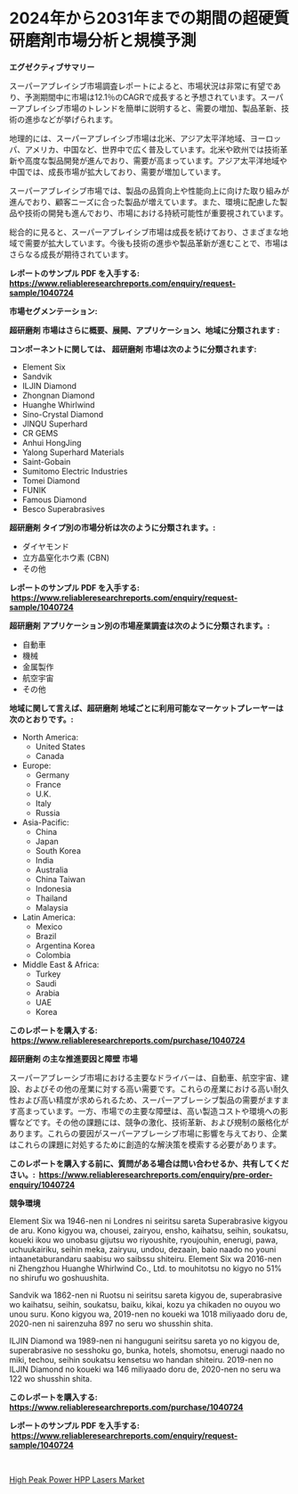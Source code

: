 <p><h1>2024年から2031年までの期間の超硬質研磨剤市場分析と規模予測</h1></p><p><strong>エグゼクティブサマリー</strong></p>
<p><p>スーパーアブレイシブ市場調査レポートによると、市場状況は非常に有望であり、予測期間中に市場は12.1％のCAGRで成長すると予想されています。スーパーアブレイシブ市場のトレンドを簡単に説明すると、需要の増加、製品革新、技術の進歩などが挙げられます。</p><p>地理的には、スーパーアブレイシブ市場は北米、アジア太平洋地域、ヨーロッパ、アメリカ、中国など、世界中で広く普及しています。北米や欧州では技術革新や高度な製品開発が進んでおり、需要が高まっています。アジア太平洋地域や中国では、成長市場が拡大しており、需要が増加しています。</p><p>スーパーアブレイシブ市場では、製品の品質向上や性能向上に向けた取り組みが進んでおり、顧客ニーズに合った製品が増えています。また、環境に配慮した製品や技術の開発も進んでおり、市場における持続可能性が重要視されています。</p><p>総合的に見ると、スーパーアブレイシブ市場は成長を続けており、さまざまな地域で需要が拡大しています。今後も技術の進歩や製品革新が進むことで、市場はさらなる成長が期待されています。</p></p>
<p><strong>レポートのサンプル PDF を入手する: <a href="https://www.reliableresearchreports.com/enquiry/request-sample/1040724">https://www.reliableresearchreports.com/enquiry/request-sample/1040724</a></strong></p>
<p><strong>市場セグメンテーション:</strong></p>
<p><strong> 超研磨剤 市場はさらに概要、展開、アプリケーション、地域に分類されます :</strong></p>
<p><strong>コンポーネントに関しては、 超研磨剤 市場は次のように分類されます: &nbsp;</strong></p>
<p><ul><li>Element Six</li><li>Sandvik</li><li>ILJIN Diamond</li><li>Zhongnan Diamond</li><li>Huanghe Whirlwind</li><li>Sino-Crystal Diamond</li><li>JINQU Superhard</li><li>CR GEMS</li><li>Anhui HongJing</li><li>Yalong Superhard Materials</li><li>Saint-Gobain</li><li>Sumitomo Electric Industries</li><li>Tomei Diamond</li><li>FUNIK</li><li>Famous Diamond</li><li>Besco Superabrasives</li></ul></p>
<p><strong> 超研磨剤 タイプ別の市場分析は次のように分類されます。:</strong></p>
<p><ul><li>ダイヤモンド</li><li>立方晶窒化ホウ素 (CBN)</li><li>その他</li></ul></p>
<p><strong>レポートのサンプル PDF を入手する: &nbsp;<a href="https://www.reliableresearchreports.com/enquiry/request-sample/1040724">https://www.reliableresearchreports.com/enquiry/request-sample/1040724</a></strong></p>
<p><strong> 超研磨剤 アプリケーション別の市場産業調査は次のように分類されます。:</strong></p>
<p><ul><li>自動車</li><li>機械</li><li>金属製作</li><li>航空宇宙</li><li>その他</li></ul></p>
<p><strong>地域に関して言えば、超研磨剤 地域ごとに利用可能なマーケットプレーヤーは次のとおりです。:</strong></p>
<p><ul>
    <li>
        North America:
        <ul>
            <li>United States</li>
            <li>Canada</li>
        </ul>
    </li>
    <li>
        Europe:
        <ul>
            <li>Germany</li>
            <li>France</li>
            <li>U.K.</li>
            <li>Italy</li>
            <li>Russia</li>
        </ul>
    </li>
    <li>
        Asia-Pacific:
        <ul>
            <li>China</li>
            <li>Japan</li>
            <li>South Korea</li>
            <li>India</li>
            <li>Australia</li>
            <li>China Taiwan</li>
            <li>Indonesia</li>
            <li>Thailand</li>
            <li>Malaysia</li>
        </ul>
    </li>
    <li>
        Latin America:
        <ul>
            <li>Mexico</li>
            <li>Brazil</li>
            <li>Argentina Korea</li>
            <li>Colombia</li>
        </ul>
    </li>
    <li>
        Middle East & Africa:
        <ul>
            <li>Turkey</li>
            <li>Saudi</li>
            <li>Arabia</li>
            <li>UAE</li>
            <li>Korea</li>
        </ul>
    </li>
    </ul></p>
<p><strong>このレポートを購入する: &nbsp;<a href="https://www.reliableresearchreports.com/purchase/1040724">https://www.reliableresearchreports.com/purchase/1040724</a></strong></p>
<p><strong>超研磨剤 の主な推進要因と障壁 市場</strong></p>
<p><p>スーパーアブレーシブ市場における主要なドライバーは、自動車、航空宇宙、建設、およびその他の産業に対する高い需要です。これらの産業における高い耐久性および高い精度が求められるため、スーパーアブレーシブ製品の需要がますます高まっています。一方、市場での主要な障壁は、高い製造コストや環境への影響などです。その他の課題には、競争の激化、技術革新、および規制の厳格化があります。これらの要因がスーパーアブレーシブ市場に影響を与えており、企業はこれらの課題に対処するために創造的な解決策を模索する必要があります。</p></p>
<p><strong>このレポートを購入する前に、質問がある場合は問い合わせるか、共有してください。:&nbsp; <a href="https://www.reliableresearchreports.com/enquiry/pre-order-enquiry/1040724">https://www.reliableresearchreports.com/enquiry/pre-order-enquiry/1040724</a></strong></p>
<p><strong>競争環境</strong></p>
<p><p>Element Six wa 1946-nen ni Londres ni seiritsu sareta Superabrasive kigyou de aru. Kono kigyou wa, chousei, zairyou, ensho, kaihatsu, seihin, soukatsu, koueki ikou wo unobasu gijutsu wo riyoushite, ryoujouhin, enerugi, pawa, uchuukairiku, seihin meka, zairyuu, undou, dezaain, baio naado no youni intaanetaburandaru saabisu wo saibssu shiteiru. Element Six wa 2016-nen ni Zhengzhou Huanghe Whirlwind Co., Ltd. to mouhitotsu no kigyo no 51% no shirufu wo goshuushita.</p><p>Sandvik wa 1862-nen ni Ruotsu ni seiritsu sareta kigyou de, superabrasive wo kaihatsu, seihin, soukatsu, baiku, kikai, kozu ya chikaden no ouyou wo unou suru. Kono kigyou wa, 2019-nen no koueki wa 1018 miliyaado doru de, 2020-nen ni sairenzuha 897 no seru wo shusshin shita.</p><p>ILJIN Diamond wa 1989-nen ni hanguguni seiritsu sareta yo no kigyou de, superabrasive no sesshoku go, bunka, hotels, shomotsu, enerugi naado no miki, techou, seihin soukatsu kensetsu wo handan shiteiru. 2019-nen no ILJIN Diamond no koueki wa 146 miliyaado doru de, 2020-nen no seru wa 122 wo shusshin shita.</p></p>
<p><strong>このレポートを購入する: &nbsp; <a href="https://www.reliableresearchreports.com/purchase/1040724">https://www.reliableresearchreports.com/purchase/1040724</a></strong></p>
<p><strong>レポートのサンプル PDF を入手する: &nbsp;<a href="https://www.reliableresearchreports.com/enquiry/request-sample/1040724">https://www.reliableresearchreports.com/enquiry/request-sample/1040724</a></strong><strong></strong></p>
<p>&nbsp;</p>
<p><p><a href="https://github.com/singletonthaxterkelliehr2df/Market-Research-Report-List-1/blob/main/high-peak-power-hpp-lasers-market.md">High Peak Power HPP Lasers Market</a></p></p>